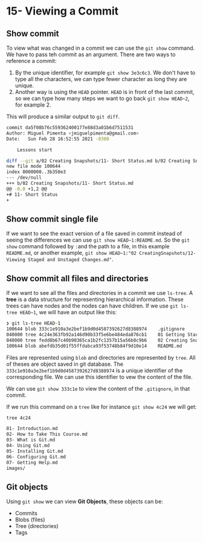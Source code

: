 # 15- Viewing a Commit

## Show commit

To view what was changed in a commit we can use the `git show` command. We have to pass teh commit as an argument. There are two ways to reference a commit:

1. By the unique identifier, for example `git show 3e3c6c3`. We don't have to type all the characters, we can type fewer character as long they are unique.
2. Another way is using the `HEAD` pointer. `HEAD` is in front of the last commit, so we can type how many steps we want to go back `git show HEAD~2`, for example 2.

This will produce a similar output to `git diff`.

```zsh
commit da5f08b76c559362400177e88d3a01b6d7511531
Author: Miguel Pimenta <jmiguelpimenta@gmail.com>
Date:   Sun Feb 28 16:52:55 2021 -0300

    Lessons start

diff --git a/02 Creating Snapshots/11- Short Status.md b/02 Creating Snapshots/11- Short Status.md
new file mode 100644
index 0000000..3b350e3
--- /dev/null
+++ b/02 Creating Snapshots/11- Short Status.md
@@ -0,0 +1,2 @@
+# 11- Short Status
+
```

## Show commit single file

If we want to see the exact version of a file saved in commit instead of seeing the differences we can use `git show HEAD~1:README.md`. So the `git show` command followed by `:`and the path to a file, in this example `README.md`, or another example, `git show HEAD~1:"02 CreatingSnapshots/12- Viewing Staged and Unstaged Changes.md"`.

## Show commit all files and directories

If we want to see all the files and directories in a commit we use `ls-tree`. A **tree** is a data structure for representing hierarchical information. These trees can have nodes and the nodes can have children. If we use `git ls-tree HEAD~1`, we will have an output like this:

```zsh
❯ git ls-tree HEAD~1
100644 blob 333c1e910a3e2bef1b9d0d4587392627d8388974	.gitignore
040000 tree 4c24e363fb92a146d90b33f5e6be484eda876cb1	01 Getting Started
040000 tree fedd8b67c40b90365ca1b2fc1357b15a56b8c9b6	02 Creating Snapshots
100644 blob abefdb35d01f55ffdabca93f53748b84f9d10e14	README.md
```

Files are represented using `blob` and directories are represented by `tree`. All of theses are object saved in git database. The `333c1e910a3e2bef1b9d0d4587392627d8388974` is a unique identifier of the corresponding file. We can use this identifier to vew the content of the file.

We can use `git show 333c1e` to view the content of the `.gitignore`, in that commit.

If we run this command on a `tree` like for instance `git show 4c24` we will get:

```zsh
tree 4c24

01- Introduction.md
02- How to Take This Course.md
03- What is Git.md
04- Using Git.md
05- Installing Git.md
06- Configuring Git.md
07- Getting Help.md
images/
```

## Git objects

Using `git show` we can view **Git Objects**, these objects can be:

- Commits
- Blobs (files)
- Tree (directories)
- Tags
